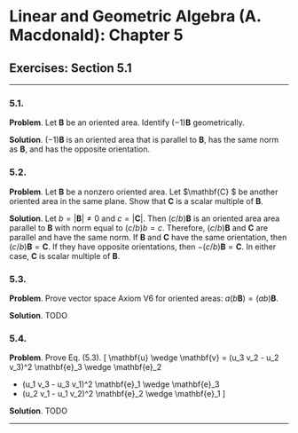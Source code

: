 Linear and Geometric Algebra (A. Macdonald): Chapter 5
======================================================

## Exercises: Section 5.1

-------------------------------------------------------------------------------

### 5.1.

__Problem__. Let $\mathbf{B}$ be an oriented area. Identify
$(-1) \mathbf{B}$ geometrically.

__Solution__. $(-1) \mathbf{B}$ is an oriented area that is parallel to
$\mathbf{B}$, has the same norm as $\mathbf{B}$, and has the opposite
orientation.

### 5.2.

__Problem__. Let $\mathbf{B}$ be a nonzero oriented area. Let $\mathbf{C} $ be
another oriented area in the same plane. Show that $\mathbf{C}$ is a scalar
multiple of $\mathbf{B}$.

__Solution__. Let $b = |\mathbf{B}| \ne 0$ and $c = |\mathbf{C}|$. Then
$(c / b) \mathbf{B}$ is an oriented area area parallel to $\mathbf{B}$ with
norm equal to $(c / b) b = c$. Therefore, $(c / b) \mathbf{B}$ and
$\mathbf{C}$ are parallel and have the same norm. If $\mathbf{B}$ and
$\mathbf{C}$ have the same orientation, then $(c / b) \mathbf{B} = \mathbf{C}$.
If they have opposite orientations, then $-(c / b) \mathbf{B} = \mathbf{C}$.
In either case, $\mathbf{C}$ is scalar multiple of $\mathbf{B}$.

### 5.3.

__Problem__. Prove vector space Axiom V6 for oriented areas:
$a (b \mathbf{B}) = (ab) \mathbf{B}$.

__Solution__. TODO

### 5.4.

__Problem__. Prove Eq. (5.3).
\[
\mathbf{u} \wedge \mathbf{v}
=   (u_3 v_2 - u_2 v_3)^2 \mathbf{e}_3 \wedge \mathbf{e}_2
  + (u_1 v_3 - u_3 v_1)^2 \mathbf{e}_1 \wedge \mathbf{e}_3
  + (u_2 v_1 - u_1 v_2)^2 \mathbf{e}_2 \wedge \mathbf{e}_1
\]

__Solution__. TODO

-------------------------------------------------------------------------------
